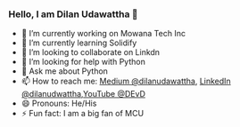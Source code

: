 ### Hello, I am Dilan Udawattha 👋



- 🔭 I’m currently working on Mowana Tech Inc
- 🌱 I’m currently learning Solidify
- 👯 I’m looking to collaborate on Linkdn
- 🤔 I’m looking for help with Python
- 💬 Ask me about Python
- 📫 How to reach me: [Medium @dilanudawattha](https://medium.com/@iamdilanudawattha),
[LinkedIn @dilanudwattha](https://www.linkedin.com/in/dilan-u-844134204/),[YouTube @DEvD](https://www.youtube.com/channel/UCmquTYR29XUPKmmZ7653O1w/videos)
- 😄 Pronouns: He/His
- ⚡ Fun fact: I am a big fan of MCU

